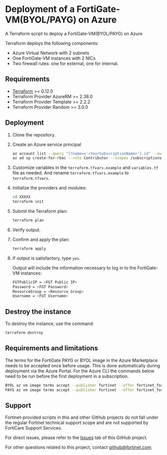 # Deployment of a FortiGate-VM(BYOL/PAYG) on Azure

A Terraform script to deploy a FortiGate-VM(BYOL/PAYG) on Azure

Terraform deploys the following components:

* Azure Virtual Network with 2 subnets
* One FortiGate-VM instances with 2 NICs
* Two firewall rules: one for external, one for internal.

## Requirements

* [Terraform](https://learn.hashicorp.com/terraform/getting-started/install.html) >= 0.12.0
* Terraform Provider AzureRM >= 2.38.0
* Terraform Provider Template >= 2.2.2
* Terraform Provider Random >= 3.0.0

## Deployment

1. Clone the repository.

1. Create an Azure service principal

   ```sh
   az account list --query "[?name=='<YourSubscriptionName>'].id" --output tsv
   az ad sp create-for-rbac --role Contributor --scopes /subscriptions/<subscription id output from previous command> --json-auth
   ```

1. Customize variables in the `terraform.tfvars.example` and `variables.tf` file as needed.  And rename `terraform.tfvars.example` to `terraform.tfvars`.

1. Initialize the providers and modules:

   ```sh
   cd XXXXX
   terraform init
    ```

1. Submit the Terraform plan:

   ```sh
   terraform plan
   ```

1. Verify output.

1. Confirm and apply the plan:

   ```sh
   terraform apply
   ```

1. If output is satisfactory, type `yes`.

   Output will include the information necessary to log in to the FortiGate-VM instances:

   ```sh
   FGTPublicIP = <FGT Public IP>
   Password = <FGT Password>
   ResourceGroup = <Resource Group>
   Username = <FGT Username>
   ```

## Destroy the instance

To destroy the instance, use the command:

```sh
terraform destroy
```

## Requirements and limitations

The terms for the FortiGate PAYG or BYOL image in the Azure Marketplace needs to be accepted once before usage. This is done automatically during deployment via the Azure Portal. For the Azure CLI the commands below need to be run before the first deployment in a subscription.

```sh
BYOL az vm image terms accept --publisher fortinet --offer fortinet_fortigate-vm_v5 --plan fortinet_fg-vm
PAYG az vm image terms accept --publisher fortinet --offer fortinet_fortigate-vm_v5 --plan fortinet_fg-vm_payg_2023
```

## Support

Fortinet-provided scripts in this and other GitHub projects do not fall under the regular Fortinet technical support scope and are not supported by FortiCare Support Services.

For direct issues, please refer to the [Issues](https://github.com/fortinet/fortigate-terraform-deploy/issues) tab of this GitHub project.

For other questions related to this project, contact [github@fortinet.com](mailto:github@fortinet.com).
